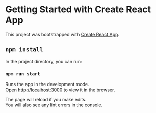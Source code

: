 # Getting Started with Create React App

This project was bootstrapped with [Create React App](https://github.com/facebook/create-react-app).

## `npm install`

In the project directory, you can run:

### `npm run start`

Runs the app in the development mode.\
Open [http://localhost:3000](http://localhost:3000) to view it in the browser.

The page will reload if you make edits.\
You will also see any lint errors in the console.
